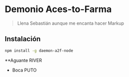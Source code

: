 # Demonio Aces-to-Farma

> Llena Sebastián aunque me encanta hacer Markup


## Instalación
``` bash
npm install -g daemon-a2f-node
```

**Aguante RIVER
- Boca PUTO
